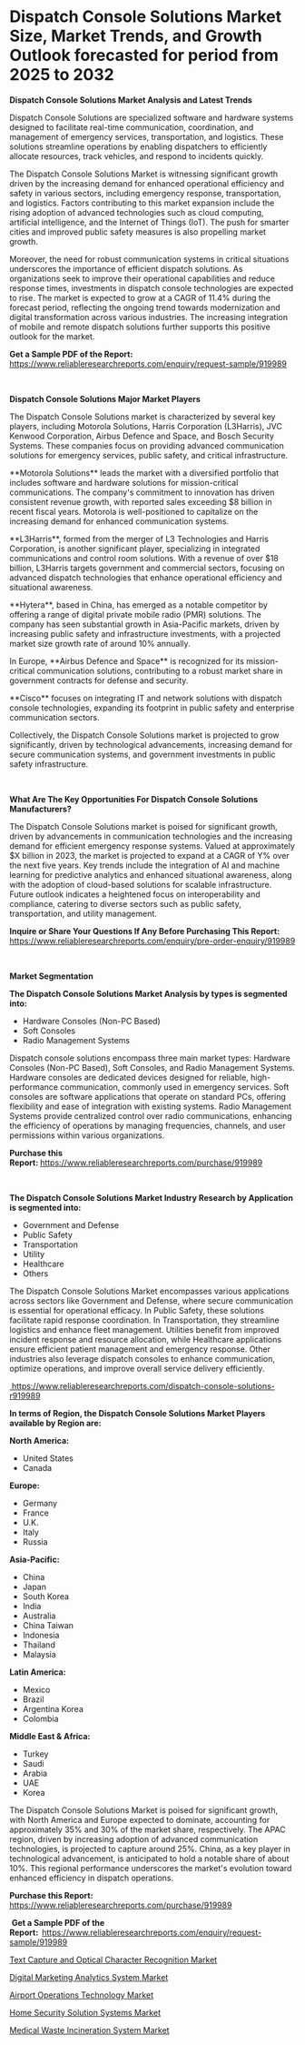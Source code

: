 <p><h1>Dispatch Console Solutions Market Size, Market Trends, and Growth Outlook forecasted for period from 2025 to 2032</h1></p><p><strong>Dispatch Console Solutions Market Analysis and Latest Trends</strong></p>
<p><p>Dispatch Console Solutions are specialized software and hardware systems designed to facilitate real-time communication, coordination, and management of emergency services, transportation, and logistics. These solutions streamline operations by enabling dispatchers to efficiently allocate resources, track vehicles, and respond to incidents quickly. </p><p>The Dispatch Console Solutions Market is witnessing significant growth driven by the increasing demand for enhanced operational efficiency and safety in various sectors, including emergency response, transportation, and logistics. Factors contributing to this market expansion include the rising adoption of advanced technologies such as cloud computing, artificial intelligence, and the Internet of Things (IoT). The push for smarter cities and improved public safety measures is also propelling market growth.</p><p>Moreover, the need for robust communication systems in critical situations underscores the importance of efficient dispatch solutions. As organizations seek to improve their operational capabilities and reduce response times, investments in dispatch console technologies are expected to rise. The market is expected to grow at a CAGR of 11.4% during the forecast period, reflecting the ongoing trend towards modernization and digital transformation across various industries. The increasing integration of mobile and remote dispatch solutions further supports this positive outlook for the market.</p></p>
<p><strong>Get a Sample PDF of the Report:&nbsp;</strong> <a href="https://www.reliableresearchreports.com/enquiry/request-sample/919989?utm_campaign=28&utm_medium=2&utm_source=Github&utm_content=ia&utm_term=07032025&utm_id=dispatch-console-solutions">https://www.reliableresearchreports.com/enquiry/request-sample/919989</a></p>
<p>&nbsp;</p>
<p><strong>Dispatch Console Solutions Major Market Players</strong></p>
<p><p>The Dispatch Console Solutions market is characterized by several key players, including Motorola Solutions, Harris Corporation (L3Harris), JVC Kenwood Corporation, Airbus Defence and Space, and Bosch Security Systems. These companies focus on providing advanced communication solutions for emergency services, public safety, and critical infrastructure.</p><p>**Motorola Solutions** leads the market with a diversified portfolio that includes software and hardware solutions for mission-critical communications. The company's commitment to innovation has driven consistent revenue growth, with reported sales exceeding $8 billion in recent fiscal years. Motorola is well-positioned to capitalize on the increasing demand for enhanced communication systems.</p><p>**L3Harris**, formed from the merger of L3 Technologies and Harris Corporation, is another significant player, specializing in integrated communications and control room solutions. With a revenue of over $18 billion, L3Harris targets government and commercial sectors, focusing on advanced dispatch technologies that enhance operational efficiency and situational awareness.</p><p>**Hytera**, based in China, has emerged as a notable competitor by offering a range of digital private mobile radio (PMR) solutions. The company has seen substantial growth in Asia-Pacific markets, driven by increasing public safety and infrastructure investments, with a projected market size growth rate of around 10% annually. </p><p>In Europe, **Airbus Defence and Space** is recognized for its mission-critical communication solutions, contributing to a robust market share in government contracts for defense and security. </p><p>**Cisco** focuses on integrating IT and network solutions with dispatch console technologies, expanding its footprint in public safety and enterprise communication sectors.</p><p>Collectively, the Dispatch Console Solutions market is projected to grow significantly, driven by technological advancements, increasing demand for secure communication systems, and government investments in public safety infrastructure.</p></p>
<p>&nbsp;</p>
<p><strong>What Are The Key Opportunities For Dispatch Console Solutions Manufacturers?</strong></p>
<p><p>The Dispatch Console Solutions market is poised for significant growth, driven by advancements in communication technologies and the increasing demand for efficient emergency response systems. Valued at approximately $X billion in 2023, the market is projected to expand at a CAGR of Y% over the next five years. Key trends include the integration of AI and machine learning for predictive analytics and enhanced situational awareness, along with the adoption of cloud-based solutions for scalable infrastructure. Future outlook indicates a heightened focus on interoperability and compliance, catering to diverse sectors such as public safety, transportation, and utility management.</p></p>
<p><strong>Inquire or Share Your Questions If Any Before Purchasing This Report:</strong> <a href="https://www.reliableresearchreports.com/enquiry/pre-order-enquiry/919989?utm_campaign=28&utm_medium=2&utm_source=Github&utm_content=ia&utm_term=07032025&utm_id=dispatch-console-solutions">https://www.reliableresearchreports.com/enquiry/pre-order-enquiry/919989</a></p>
<p>&nbsp;</p>
<p><strong>Market Segmentation</strong></p>
<p><strong>The Dispatch Console Solutions Market Analysis by types is segmented into:</strong></p>
<p><ul><li>Hardware Consoles (Non-PC Based)</li><li>Soft Consoles</li><li>Radio Management Systems</li></ul></p>
<p><p>Dispatch console solutions encompass three main market types: Hardware Consoles (Non-PC Based), Soft Consoles, and Radio Management Systems. Hardware consoles are dedicated devices designed for reliable, high-performance communication, commonly used in emergency services. Soft consoles are software applications that operate on standard PCs, offering flexibility and ease of integration with existing systems. Radio Management Systems provide centralized control over radio communications, enhancing the efficiency of operations by managing frequencies, channels, and user permissions within various organizations.</p></p>
<p><strong>Purchase this Report:&nbsp;</strong><a href="https://www.reliableresearchreports.com/purchase/919989?utm_campaign=28&utm_medium=2&utm_source=Github&utm_content=ia&utm_term=07032025&utm_id=dispatch-console-solutions">https://www.reliableresearchreports.com/purchase/919989</a></p>
<p>&nbsp;</p>
<p><strong>The Dispatch Console Solutions Market Industry Research by Application is segmented into:</strong></p>
<p><ul><li>Government and Defense</li><li>Public Safety</li><li>Transportation</li><li>Utility</li><li>Healthcare</li><li>Others</li></ul></p>
<p><p>The Dispatch Console Solutions Market encompasses various applications across sectors like Government and Defense, where secure communication is essential for operational efficacy. In Public Safety, these solutions facilitate rapid response coordination. In Transportation, they streamline logistics and enhance fleet management. Utilities benefit from improved incident response and resource allocation, while Healthcare applications ensure efficient patient management and emergency response. Other industries also leverage dispatch consoles to enhance communication, optimize operations, and improve overall service delivery efficiently.</p></p>
<p><a href="https://www.reliableresearchreports.com/dispatch-console-solutions-r919989?utm_campaign=28&utm_medium=2&utm_source=Github&utm_content=ia&utm_term=07032025&utm_id=dispatch-console-solutions">&nbsp;https://www.reliableresearchreports.com/dispatch-console-solutions-r919989</a></p>
<p><strong>In terms of Region, the Dispatch Console Solutions Market Players available by Region are:</strong></p>
<p>
    <p> <strong> North America: </strong>
        <ul>
            <li>United States</li>
            <li>Canada</li>
        </ul>
        </p> 
    <p> <strong> Europe: </strong>
        <ul>
            <li>Germany</li>
            <li>France</li>
            <li>U.K.</li>
            <li>Italy</li>
            <li>Russia</li>
        </ul>
        </p> 
    <p> <strong> Asia-Pacific: </strong>
        <ul>
            <li>China</li>
            <li>Japan</li>
            <li>South Korea</li>
            <li>India</li>
            <li>Australia</li>
            <li>China Taiwan</li>
            <li>Indonesia</li>
            <li>Thailand</li>
            <li>Malaysia</li>
        </ul>
        </p> 
    <p> <strong> Latin America: </strong>
        <ul>
            <li>Mexico</li>
            <li>Brazil</li>
            <li>Argentina Korea</li>
            <li>Colombia</li>
        </ul>
        </p> 
    <p> <strong> Middle East & Africa: </strong>
        <ul>
            <li>Turkey</li>
            <li>Saudi</li>
            <li>Arabia</li>
            <li>UAE</li>
            <li>Korea</li>
        </ul>
    </p>
    </p>
<p><p>The Dispatch Console Solutions Market is poised for significant growth, with North America and Europe expected to dominate, accounting for approximately 35% and 30% of the market share, respectively. The APAC region, driven by increasing adoption of advanced communication technologies, is projected to capture around 25%. China, as a key player in technological advancement, is anticipated to hold a notable share of about 10%. This regional performance underscores the market's evolution toward enhanced efficiency in dispatch operations.</p></p>
<p><strong>Purchase this Report: </strong><a href="https://www.reliableresearchreports.com/purchase/919989?utm_campaign=28&utm_medium=2&utm_source=Github&utm_content=ia&utm_term=07032025&utm_id=dispatch-console-solutions">https://www.reliableresearchreports.com/purchase/919989</a></p>
<p>&nbsp;<strong>Get a Sample PDF of the Report:&nbsp;&nbsp;</strong><a href="https://www.reliableresearchreports.com/enquiry/request-sample/919989?utm_campaign=28&utm_medium=2&utm_source=Github&utm_content=ia&utm_term=07032025&utm_id=dispatch-console-solutions">https://www.reliableresearchreports.com/enquiry/request-sample/919989</a></p>
<p><strong></strong></p>
<p><p><a href="https://github.com/hervedeidadw/Market-Research-Report-List-1/blob/main/text-capture-and-optical-character-recognition-market.md?utm_campaign=28&utm_medium=2&utm_source=Github&utm_content=ia&utm_term=07032025&utm_id=dispatch-console-solutions">Text Capture and Optical Character Recognition Market</a></p><p><a href="https://github.com/abexjeliti/Market-Research-Report-List-1/blob/main/digital-marketing-analytics-system-market.md?utm_campaign=28&utm_medium=2&utm_source=Github&utm_content=ia&utm_term=07032025&utm_id=dispatch-console-solutions">Digital Marketing Analytics System Market</a></p><p><a href="https://github.com/duzcupetriv/Market-Research-Report-List-1/blob/main/airport-operations-technology-market.md?utm_campaign=28&utm_medium=2&utm_source=Github&utm_content=ia&utm_term=07032025&utm_id=dispatch-console-solutions">Airport Operations Technology Market</a></p><p><a href="https://github.com/okornevonywx/Market-Research-Report-List-1/blob/main/home-security-solution-systems-market.md?utm_campaign=28&utm_medium=2&utm_source=Github&utm_content=ia&utm_term=07032025&utm_id=dispatch-console-solutions">Home Security Solution Systems Market</a></p><p><a href="https://github.com/mriwacraane/Market-Research-Report-List-1/blob/main/medical-waste-incineration-system-market.md?utm_campaign=28&utm_medium=2&utm_source=Github&utm_content=ia&utm_term=07032025&utm_id=dispatch-console-solutions">Medical Waste Incineration System Market</a></p></p>